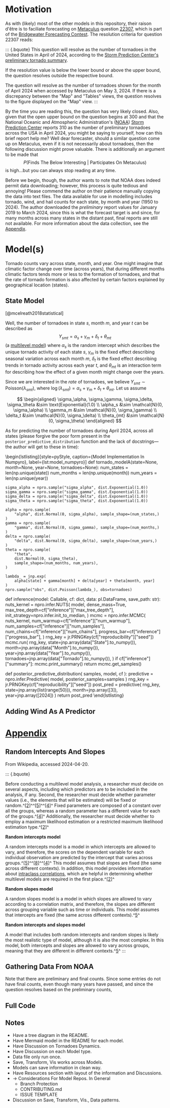# Motivation

As with (likely) most of the other models in this repository, their raison d'être is to faciliate forecasting on [Metaculus](https://en.wikipedia.org/wiki/Metaculus) question [22307](https://www.metaculus.com/questions/22307/tornadoes-in-the-united-states-in-april-2024/), which is part of the [Bridgewater Forecasting Contest](https://www.metaculus.com/tournament/bridgewater/). The resolution criteria for question 22307 reads:

::: {.bquote}
This question will resolve as the number of tornadoes in the United States in April of 2024, according to the [Storm Prediction Center's preliminary tornado summary](https://www.spc.noaa.gov/climo/summary/).

If the resolution value is below the lower bound or above the upper bound, the question resolves outside the respective bound.

The question will resolve as the number of tornadoes shown for the month of April 2024 when accessed by Metaculus on May 3, 2024. If there is a discrepancy between the "Map" and "Tables" views, the question resolves to the figure displayed on the "Map" view.
:::

By the time you are reading this, the question has very likely closed. Also, given that the open upper bound on the question begins at 300 and that the National Oceanic and Atmospheric Administration's ([NOAA](https://www.noaa.gov/)) [Storm Prediction Center](https://www.spc.noaa.gov/climo/summary/) reports 310 as the number of preliminary tornadoes across the USA in April 2024, you might be saying to yourself, how can this brief report help me? Well dear forecaster, should a similar question come up on Metaculus, even if it is not necessarily about tornadoes, then the following discussion might prove valuable. There is additionally an argument to be made that $$P(\text{Finds The Below Interesting } | \text{ Participates On Metaculus})$$ is high...but you can always stop reading at any time.

Before we begin, though, the author wants to note that NOAA does indeed permit data downloading; however, this process is quite tedious and annoying! Please commend the author on their patience manually copying the data into text files. The data available for use in modelling includes tornado, wind, and hail counts for each state, by month and year (1950 to 2024). The author downloaded the _preliminary_ report values for January 2019 to March 2024, since this is what the forecast target is and since, for many months across many states in the distant past, final reports are still not available. For more information about the data collection, see the [Appendix](#appendix).


# Model(s)

Tornado counts vary across state, month, and year. One might imagine that climatic factor change over time (across years), that during different months climatic factors tends more or less to the formation of tornadoes, and that the rate of tornado formation is also affected by certain factors explained by geographical location (states). 

## State Model




[@mcelreath2018statistical]


<!-- Well, the number of tornadoes in state $s$, month $m$, and year $t$ can be described as $$Y_{smt} = \alpha_s + \gamma_m + \delta_t + \varepsilon_{smt}$$ (a [multilevel model](https://en.wikipedia.org/wiki/Multilevel_model)) where $\alpha_s$ is the random intercept which describes the unique tornado activity of each state $s$, $\gamma_m$ is the fixed effect describing seasonal variation across each month $m$, $\delta_t$ is the fixed effect describing trends in tornado activity across each year $t$, and $\varepsilon_{smt} \sim \mathcal{N}(0, \sigma^2)$ is the residual error (unmodelled variance) for state $s$, month $m$, and year $t$.   -->

Well, the number of tornadoes in state $s$, month $m$, and year $t$ can be described as $$Y_{smt} = \alpha_s + \gamma_m + \delta_t + \theta_{mt}$$ (a [multilevel model](https://en.wikipedia.org/wiki/Multilevel_model)) where $\alpha_s$ is the random intercept which describes the unique tornado activity of each state $s$, $\gamma_m$ is the fixed effect describing seasonal variation across each month $m$, $\delta_t$ is the fixed effect describing trends in tornado activity across each year $t$, and $\theta_{mt}$ is an interaction term for describing how the effect of a given month might change over the years.

Since we are interested in the _rate_ of tornadoes, we believe $Y_{smt} \sim \text{Poisson}(\lambda_{smt})$, where $\log(\lambda_{smt}) = \alpha_s + \gamma_m + \delta_t + \theta_{mt}$. Let us assume

$$
\begin{aligned}
\sigma_\alpha, \sigma_\gamma, \sigma_\delta, \sigma_\theta &\sim \text{Exponential}(1.0) \\
\alpha_s &\sim \mathcal{N}(0, \sigma_\alpha) \\
\gamma_m &\sim \mathcal{N}(0, \sigma_\gamma) \\
\delta_t &\sim \mathcal{N}(0, \sigma_\delta) \\
\theta_{mt} &\sim \mathcal{N}(0, \sigma_\theta)
\end{aligned}
$$

As for predicting the number of tornadoes during April 2024, across all states (please forgive the poor form present in the `posterior_predictive_distribution` function and the lack of docstrings—the author will get to these in time):

\begin{lstlisting}[style=pyStyle, caption={Model Implementation In Numpyro}, label={lst:model_numpyro}]
def tornado_modelA(state=None, month=None, year=None, tornadoes=None):
    num_states = len(np.unique(state))
    num_months = len(np.unique(month))
    num_years = len(np.unique(year))

    sigma_alpha = npro.sample("sigma_alpha", dist.Exponential(1.0))
    sigma_gamma = npro.sample("sigma_gamma", dist.Exponential(1.0))
    sigma_delta = npro.sample("sigma_delta", dist.Exponential(1.0))
    sigma_theta = npro.sample("sigma_theta", dist.Exponential(1.0))

    alpha = npro.sample(
        "alpha", dist.Normal(0, sigma_alpha), sample_shape=(num_states,)
    )
    gamma = npro.sample(
        "gamma", dist.Normal(0, sigma_gamma), sample_shape=(num_months,)
    )
    delta = npro.sample(
        "delta", dist.Normal(0, sigma_delta), sample_shape=(num_years,)
    )
    theta = npro.sample(
        "theta",
        dist.Normal(0, sigma_theta),
        sample_shape=(num_months, num_years),
    )

    lambda_ = jnp.exp(
        alpha[state] + gamma[month] + delta[year] + theta[month, year]
    )
    npro.sample("obs", dist.Poisson(lambda_), obs=tornadoes)


def inference(model: Callable, cf: dict, data: pl.DataFrame, save_path: str):
    nuts_kernel = npro.infer.NUTS(
        model,
        dense_mass=True,
        max_tree_depth=cf["inference"]["max_tree_depth"],
        init_strategy=npro.infer.init_to_median,
    )
    mcmc = npro.infer.MCMC(
        nuts_kernel,
        num_warmup=cf["inference"]["num_warmup"],
        num_samples=cf["inference"]["num_samples"],
        num_chains=cf["inference"]["num_chains"],
        progress_bar=cf["inference"]["progress_bar"],
    )
    rng_key = jr.PRNGKey(cf["reproducibility"]["seed"])
    mcmc.run(
        rng_key,
        state=jnp.array(data["State"].to_numpy()),
        month=jnp.array(data["Month"].to_numpy()),
        year=jnp.array(data["Year"].to_numpy()),
        tornadoes=jnp.array(data["Tornado"].to_numpy()),
    )
    if cf["inference"]["summary"]:
        mcmc.print_summary()
    return mcmc.get_samples()

def posterior_predictive_distribution(
    samples, model, cf
):
    predictive = npro.infer.Predictive(
        model, posterior_samples=samples
    )
    rng_key = jr.PRNGKey(cf["reproducibility"]["seed"])
    post_pred = predictive(
        rng_key,
        state=jnp.array(list(range(50))),
        month=jnp.array([3]),
        year=jnp.array([2024])
    )
    return post_pred
\end{lstlisting}


## Adding Wind As A Predictor

# [Appendix](#appendix)

## Random Intercepts And Slopes

From Wikipedia, accessed 2024-04-20.

::: {.bquote}

Before conducting a multilevel model analysis, a researcher must decide on several aspects, including which predictors are to be included in the analysis, if any. Second, the researcher must decide whether parameter values (i.e., the elements that will be estimated) will be fixed or random.^[[2]](https://en.wikipedia.org/wiki/Multilevel_model#cite_note-Fidell-2)^^[[5]](https://en.wikipedia.org/wiki/Multilevel_model#cite_note-Cohen-5)^^[[4]](https://en.wikipedia.org/wiki/Multilevel_model#cite_note-Gomes2022-4)^ Fixed parameters are composed of a constant over all the groups, whereas a random parameter has a different value for each of the groups.^[[4]](https://en.wikipedia.org/wiki/Multilevel_model#cite_note-Gomes2022-4)^ Additionally, the researcher must decide whether to employ a maximum likelihood estimation or a restricted maximum likelihood estimation type.^[[2]](https://en.wikipedia.org/wiki/Multilevel_model#cite_note-Fidell-2)^

__Random intercepts model__

A random intercepts model is a model in which intercepts are allowed to vary, and therefore, the scores on the dependent variable for each individual observation are predicted by the intercept that varies across groups.^[[5]](https://en.wikipedia.org/wiki/Multilevel_model#cite_note-Cohen-5)^^[[8]](https://en.wikipedia.org/wiki/Multilevel_model#cite_note-Garson-8)^^[[4]](https://en.wikipedia.org/wiki/Multilevel_model#cite_note-Gomes2022-4)^ This model assumes that slopes are fixed (the same across different contexts). In addition, this model provides information about [intraclass correlations](https://en.wikipedia.org/wiki/Intraclass_correlation "Intraclass correlation"), which are helpful in determining whether multilevel models are required in the first place.^[[2]](https://en.wikipedia.org/wiki/Multilevel_model#cite_note-Fidell-2)^

__Random slopes model__

A random slopes model is a model in which slopes are allowed to vary according to a correlation matrix, and therefore, the slopes are different across grouping variable such as time or individuals. This model assumes that intercepts are fixed (the same across different contexts).^[5](https://en.wikipedia.org/wiki/Multilevel_model#cite_note-Cohen-5)^

__Random intercepts and slopes model__

A model that includes both random intercepts and random slopes is likely the most realistic type of model, although it is also the most complex. In this model, both intercepts and slopes are allowed to vary across groups, meaning that they are different in different contexts.^[5](https://en.wikipedia.org/wiki/Multilevel_model#cite_note-Cohen-5)^
:::

## Gathering Data From NOAA

Note that there are preliminary and final counts. Since some entries do not have final counts, even though many years have passed, and since the question resolves based on the preliminary counts,


## Full Code


## Notes

* Have a tree diagram in the README.
* Have Mermaid model in the README for each model.
* Have Discussion on Tornadoes Dynamics.
* Have Discussion on each Model type.
* Data file only run once.
* Save, Transform, Vis works across Models.
* Models can save information in clean way.
* Have Resources section with layout of the information and Discussions.
* &rarr; Considerations For Model Repos. In General
  * Branch Protection
  * CONTRIBUTING.md
  * ISSUE TEMPLATE
* Discussion on Save, Transform, Vis., Data patterns.